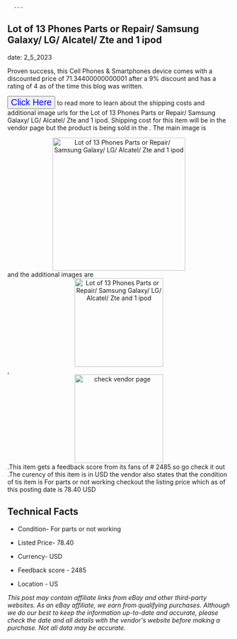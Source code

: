  
      ---
      

 ## Lot of 13 Phones Parts or Repair/ Samsung Galaxy/ LG/ Alcatel/ Zte and 1 ipod 

 

      

date: 2_5_2023
     

    
      

Proven success, this Cell Phones & Smartphones device comes with a discounted price of 71.34400000000001 after a 9% discount and has a rating of  4 as of the time this blog was written.

 <button style="font-size:20px;color:blue" onclick="window.location.href = 'https://www.ebay.com/itm/285114264506?hash=item4262226bba%3Ag%3AMkEAAOSwmGdjyN8S&mkevt=1&mkcid=1&mkrid=711-53200-19255-0&campid=%253CePNCampaignId%253E&customid=%253CreferenceId%253E&toolid=10049'">Click Here</button>  to read more to learn about the shipping costs and additional image urls for the Lot of 13 Phones Parts or Repair/ Samsung Galaxy/ LG/ Alcatel/ Zte and 1 ipod. Shipping cost for this item will be in the vendor page but the product is being sold in the . The main image is <div style="text-align:center;"><img onclick="window.location.href = 'https://www.ebay.com/itm/285114264506?hash=item4262226bba%3Ag%3AMkEAAOSwmGdjyN8S&mkevt=1&mkcid=1&mkrid=711-53200-19255-0&campid=%253CePNCampaignId%253E&customid=%253CreferenceId%253E&toolid=10049';" src="https://i.ebayimg.com/thumbs/images/g/MkEAAOSwmGdjyN8S/s-l225.jpg" alt="Lot of 13 Phones Parts or Repair/ Samsung Galaxy/ LG/ Alcatel/ Zte and 1 ipod" style="width:300px; height:auto;object-fit:contain;" /></div> and the additional images are <div style="text-align:center;"><img onclick="window.location.href = 'https://www.ebay.com/itm/285114264506?hash=item4262226bba%3Ag%3AMkEAAOSwmGdjyN8S&mkevt=1&mkcid=1&mkrid=711-53200-19255-0&campid=%253CePNCampaignId%253E&customid=%253CreferenceId%253E&toolid=10049';" src="https://i.ebayimg.com/images/g/MkEAAOSwmGdjyN8S/s-l1600.jpg" alt="Lot of 13 Phones Parts or Repair/ Samsung Galaxy/ LG/ Alcatel/ Zte and 1 ipod" style="width:200px; height:auto;object-fit:contain;" /></div>,<div style="text-align:center;"><img onclick="window.location.href = 'https://www.ebay.com/itm/285114264506?hash=item4262226bba%3Ag%3AMkEAAOSwmGdjyN8S&mkevt=1&mkcid=1&mkrid=711-53200-19255-0&campid=%253CePNCampaignId%253E&customid=%253CreferenceId%253E&toolid=10049';" src="https://origin-galleryplus.ebayimg.com/ws/web/285114264506_2_0_1/225x225.jpg,https://origin-galleryplus.ebayimg.com/ws/web/285114264506_3_0_1/225x225.jpg,https://origin-galleryplus.ebayimg.com/ws/web/285114264506_4_0_1/225x225.jpg,https://origin-galleryplus.ebayimg.com/ws/web/285114264506_5_0_1/225x225.jpg,https://origin-galleryplus.ebayimg.com/ws/web/285114264506_6_0_1/225x225.jpg,https://origin-galleryplus.ebayimg.com/ws/web/285114264506_7_0_1/225x225.jpg,https://origin-galleryplus.ebayimg.com/ws/web/285114264506_8_0_1/225x225.jpg" alt="check vendor page" style="width:200px; height:auto;object-fit:contain;"/></div>.This item gets a feedback score from its fans of # 2485 so go check it out .The curency of this item is in USD the vendor also states that the condition of tis item is For parts or not working checkout the listing price which as of this posting date is  78.40 USD 


      
      

 ## Technical Facts 



      

 - Condition- For parts or not working 


      

 - Listed Price- 78.40 


      

 - Currency- USD 


      

 - Feedback score - 2485 


      

 - Location - US 



      

*_This post may contain affiliate links from eBay and other third-party websites. As an eBay affiliate, we earn from qualifying purchases. Although we do our best to keep the information up-to-date and accurate, please check the date and all details with the vendor's website before making a purchase. Not all data may be accurate._*



      
      